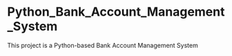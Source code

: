 # Python_Bank_Account_Management_System
This project is a Python-based Bank Account Management System

